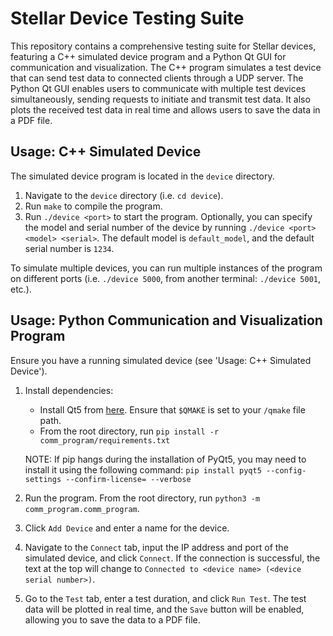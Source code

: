 # Stellar Device Testing Suite

This repository contains a comprehensive testing suite for Stellar devices, featuring a C++ simulated device program and a Python Qt GUI for communication and visualization. The C++ program simulates a test device that can send test data to connected clients through a UDP server. The Python Qt GUI enables users to communicate with multiple test devices simultaneously, sending requests to initiate and transmit test data. It also plots the received test data in real time and allows users to save the data in a PDF file.

## Usage: C++ Simulated Device

The simulated device program is located in the `device` directory.

1. Navigate to the `device` directory (i.e. `cd device`).
2. Run `make` to compile the program.
3. Run `./device <port>` to start the program. Optionally, you can specify the model and serial number of the device by running `./device <port> <model> <serial>`. The default model is `default_model`, and the default serial number is `1234`.

To simulate multiple devices, you can run multiple instances of the program on different ports (i.e. `./device 5000`, from another terminal: `./device 5001`, etc.).

## Usage: Python Communication and Visualization Program

Ensure you have a running simulated device (see 'Usage: C++ Simulated Device').

1. Install dependencies:

   - Install Qt5 from [here](https://wiki.qt.io/Install_Qt_5_on_Ubuntu). Ensure that `$QMAKE` is set to your `/qmake` file path.
   - From the root directory, run `pip install -r comm_program/requirements.txt`

   NOTE: If pip hangs during the installation of PyQt5, you may need to install it using the following command: `pip install pyqt5 --config-settings --confirm-license= --verbose`

2. Run the program. From the root directory, run `python3 -m comm_program.comm_program`.
3. Click `Add Device` and enter a name for the device.
4. Navigate to the `Connect` tab, input the IP address and port of the simulated device, and click `Connect`. If the connection is successful, the text at the top will change to `Connected to <device name> (<device serial number>)`.
5. Go to the `Test` tab, enter a test duration, and click `Run Test`. The test data will be plotted in real time, and the `Save` button will be enabled, allowing you to save the data to a PDF file.
